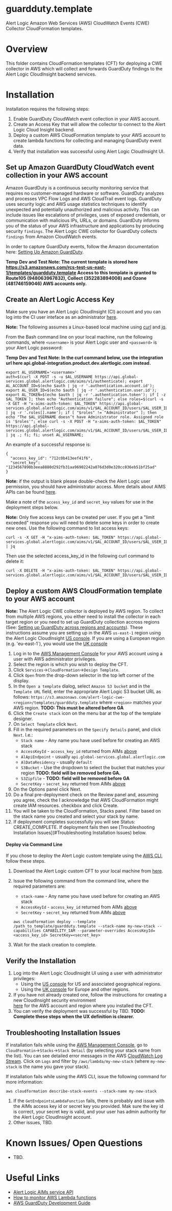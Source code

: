 # guardduty.template

Alert Logic Amazon Web Services (AWS) CloudWatch Events (CWE) Collector CloudFormation templates.


# Overview

This folder contains CloudFormation templates (CFT) for deploying
a CWE collector in AWS which will collect and forwards GuardDuty findings to the Alert Logic CloudInsight 
backend services.

# Installation

Installation requires the following steps:

1. Enable GuardDuty CloudWatch event collection in your AWS account.
1. Create an Access Key that will allow the collector to connect to the Alert Logic Cloud Insight backend.
1. Deploy a custom AWS CloudFormation template to your AWS account to create lambda functions
for collecting and managing GuardDuty event data.
1. Verify that installation was successful using Alert Logic CloudInsight UI.

## Set up Amazon GuardDuty CloudWatch event collection in your AWS account

Amazon GuardDuty is a continuous security monitoring service that requires no customer-managed hardware or software. 
GuardDuty analyzes and processes VPC Flow Logs and AWS CloudTrail event logs. GuardDuty uses security logic and 
AWS usage statistics techniques to identify unexpected and potentially unauthorized and malicious activity. 
This can include issues like escalations of privileges, uses of exposed credentials, or communication with 
malicious IPs, URLs, or domains.
GuardDuty informs you of the status of your AWS infrastructure and applications by producing security `findings`.
The Alert Logic CWE collector for GuardDuty collects `findings` from Amazon CloudWatch events.
  
In order to capture GuardDuty events, follow the Amazon documentation here: 
[Setting Up Amazon GuardDuty](http://docs.aws.amazon.com/AWSGuardDuty/latest/UserGuide/settingup.html).

**Temp Dev and Test Note: The current template is stored here 
https://s3.amazonaws.com/rcs-test-us-east-1/templates/guardduty.template Access to this template is granted to 
Route105 (948063967832), Collect (352283894008) and Ozone (481746159046) AWS accounts only.**

## Create an Alert Logic Access Key

Make sure you have an Alert Logic CloudInsight (CI) account and you can log into the CI user inteface as
an administrator [here](https://console.cloudinsight.alertlogic.com/#/login).
 
**Note:** The following assumes a Linux-based local machine using [curl](https://curl.haxx.se/) and 
[jq](https://stedolan.github.io/jq/).

From the Bash command line on your local machine, run the following commands, where `<username>` is your 
Alert Logic user and `<password>` is your Alert Logic password:

**Temp Dev and Test Note: In the curl command below, use the integration url here api.global-integration.product.dev.alertlogic.com instead.**

```
export AL_USERNAME='<username>'
auth=$(curl -X POST -s -u $AL_USERNAME https://api.global-services.global.alertlogic.com/aims/v1/authenticate); export AL_ACCOUNT_ID=$(echo $auth | jq -r '.authentication.account.id'); export AL_USER_ID=$(echo $auth | jq -r '.authentication.user.id'); export AL_TOKEN=$(echo $auth | jq -r '.authentication.token'); if [ -z $AL_TOKEN ]; then echo "Authentication failure"; else roles=$(curl -s -X GET -H "x-aims-auth-token: $AL_TOKEN" https://api.global-services.global.alertlogic.com/aims/v1/$AL_ACCOUNT_ID/users/$AL_USER_ID/roles | jq -r '.roles[].name'); if [ "$roles" != "Administrator" ]; then echo "The $AL_USERNAME doesn’t have Administrator role. Assigned role is '$roles'"; else curl -s -X POST -H "x-aims-auth-token: $AL_TOKEN" https://api.global-services.global.alertlogic.com/aims/v1/$AL_ACCOUNT_ID/users/$AL_USER_ID/access_keys | jq .; fi; fi; unset AL_USERNAME;
```
An example of a successful response is:

```
{
  "access_key_id": "712c0b413eef41f6",
  "secret_key": "1234567890b3eea8880d292fb31aa96902242a076d3d0e320cc036eb51bf25ad"
}
```

**Note:** if the output is blank please double-check the Alert Logic user permission, you should 
have administrator access. More details about AIMS APIs can be found 
[here](https://console.cloudinsight.alertlogic.com/api/aims/).

Make a note of the `access_key_id` and `secret_key` values for use in the deployment steps below.

**Note:** Only five access keys can be created per user.  If you get a "limit exceeded" response you will need to
delete some keys in order to create new ones.  Use the following command to list access keys:

```
curl -s -X GET -H "x-aims-auth-token: $AL_TOKEN" https://api.global-services.global.alertlogic.com/aims/v1/$AL_ACCOUNT_ID/users/$AL_USER_ID/access_keys | jq
```

Then use the selected access_key_id in the following curl command to delete it:

```
curl -X DELETE -H "x-aims-auth-token: $AL_TOKEN" https://api.global-services.global.alertlogic.com/aims/v1/$AL_ACCOUNT_ID/users/$AL_USER_ID/access_keys/<ACCESS_KEY_ID_HERE>
```

## Deploy a custom AWS CloudFormation template to your AWS account

**Note:** The Alert Logic CWE collector is deployed by AWS region.  To collect from 
multiple AWS regions, you either need to install the collector in each target region or 
you need to set up GuardDuty collection accross regions (See: [Setting up GuardDuty across
regions and accounts](TBD)).  These instructions assume you are setting up in the AWS `us-east-1` region 
using the Alert Logic CloudInsight [US console](https://console.cloudinsight.alertlogic.com/#/login).  If
you are using a European region (e.g. 'eu-east-1`), you would use the 
[UK console](https://console.cloudinsight.alertlogic.co.uk/#/login) 

1. Log in to the [AWS Management Console](https://aws.amazon.com/console/) for your AWS account using 
a user with AWS administrator privileges. 
1. Select the region is which you wish to deploy the CFT.
1. Click `Services`->`CloudFormation`->`Design Template`.
1. Click `Open` from the drop-down selector in the top left corner of the display.
1. In the `Open a template` dialog, select `Amazon S3 bucket` and in the `Template URL` field, enter the appropriate 
Alert Logic S3 bucket URL as follows: `https://s3.amazonaws.com/alert-logic-cwe-<region>/templates/guardduty.template` 
where `<region>` matches your AWS region. **TODO: This must be altered before GA**
1. Click the `Create stack` icon on the menu bar at the top of the template designer.
1. On `Select Template` click `Next`.
1. Fill in the required parameters on the `Specify Details` panel, and click `Next`.  I.e.:
   - `Stack name` - Any name you  have used before for creating an AWS stack
   - `AccessKeyId` - `access_key_id` returned from AIMs [above](#create_an_alert_logic_access_key)
   - `AlApiEndpoint` - usually `api.global-services.global.alertlogic.com` 
   - `AlDataResidency` - usually `default`
   - `S3Bucket` - Use the dropdown to select the bucket that matches your region **TODO: field will be removed before GA.**
   - `S3Zipfile` - **TODO: field will be removed before GA**
   - `SecretKey` - `secret_key` returned from AIMs [above](#create_an_alert_logic_access_key)  
1. On the Options panel click Next.
1. Do a final pre-deployment check on the Review panel and, assuming you agree, check the I acknowledge that 
AWS CloudFormation might create IAM resources. checkbox and click Create.
1. You will be taken to the CloudFormation, Stacks panel. Filter based on the stack name you created and 
select your stack by name.
1. If deployment completes successfully you will see Status: CREATE_COMPLETE. If deployment fails then 
see [Troubleshooting Installation Issues](#Troubleshooting Installation Issues) below.    

#### Deploy via Command Line

If you chose to deploy the Alert Logic custom template using the [AWS CLI](https://aws.amazon.com/cli/), follow
these steps.

1. Download the Alert Logic custom CFT to your local machine from [here](). 
1. Issue the following command from the command line, where the required parameters are:
    - `stack-name` - Any name you  have used before for creating an AWS stack
    - `AccessKeyId` - `access_key_id` returned from AIMs [above](#create_an_alert_logic_access_key)
    - `SecretKey` - `secret_key` returned from AIMs [above](#create_an_alert_logic_access_key)   

    ```
    aws cloudformation deploy --template /path_to_template/guardduty.template --stack-name my-new-stack --capabilities CAPABILITY_IAM --parameter-overrides AccessKeyId=<access_key_id> SecretKey=<secret_key>
    ```
1. Wait for the stack creation to complete.

## Verify the Installation

1. Log into the Alert Logic CloudInsight UI using a user with administrator privileges: 
    - Using the [US console](https://console.cloudinsight.alertlogic.com/#/login) for US and associated geographical regions.
    - Using the [UK console](https://console.cloudinsight.alertlogic.co.uk/#/login) for Europe and other regions.
1. If you have not already created one, follow the instructions for creating a new CloudInsight security environment  
[here](https://docs.alertlogic.com/gsg/amazon-web-services-cloud-insight-get-started.htm) for the AWS account and
region where you installed the CFT.
1. You can verify the deployment was successful by TBD. **TODO: Complete these steps when the UX definition is clearer.**

## Troubleshooting Installation Issues

If installation fails while using the [AWS Management Console](https://aws.amazon.com/console/), go to 
`CloudFormatin`->`Stacks`->`Stack Detail` (by selecting your stack name from the list).  You can see detailed
error messages in the AWS [CloudWatch Log Stream](https://console.aws.amazon.com/cloudwatch/home).  Click on `Logs`
and filter by `/aws/lambda/my-new-stack` (where `my-new-stack` is the name you gave your stack). 

If installation fails while using the AWS CLI, issue the following command for more information:

```
aws cloudformation describe-stack-events --stack-name my-new-stack
```

1. If the `GetEndpointsLambdaFunction` fails, there is probably and issue with the AIMs access key id or secret key
 you provided.  Mak sure the key id is correct, your secret key is valid, and your user has admin authority for the 
 Alert Logic CloudInsight account.
1.  Other issues, TBD.


# Known Issues/ Open Questions

- TBD.

# Useful Links

- [Alert Logic AIMs service API](https://console.cloudinsight.alertlogic.com/api/aims/)
- [How to monitor AWS Lambda functions](http://docs.aws.amazon.com/lambda/latest/dg/monitoring-functions.html)
- [AWS GuardDuty Development Guide](http://docs.aws.amazon.com/guardduty/latest/dg/welcome.html)

